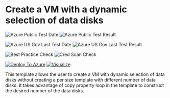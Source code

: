 # Create a VM with a dynamic selection of data disks

![Azure Public Test Date](https://azurequickstartsservice.blob.core.windows.net/badges/201-vm-dynamic-data-disks-selection/PublicLastTestDate.svg)
![Azure Public Test Result](https://azurequickstartsservice.blob.core.windows.net/badges/201-vm-dynamic-data-disks-selection/PublicDeployment.svg)

![Azure US Gov Last Test Date](https://azurequickstartsservice.blob.core.windows.net/badges/201-vm-dynamic-data-disks-selection/FairfaxLastTestDate.svg)
![Azure US Gov Last Test Result](https://azurequickstartsservice.blob.core.windows.net/badges/201-vm-dynamic-data-disks-selection/FairfaxDeployment.svg)

![Best Practice Check](https://azurequickstartsservice.blob.core.windows.net/badges/201-vm-dynamic-data-disks-selection/BestPracticeResult.svg)
![Cred Scan Check](https://azurequickstartsservice.blob.core.windows.net/badges/201-vm-dynamic-data-disks-selection/CredScanResult.svg)

[![Deploy To Azure](https://raw.githubusercontent.com/fathym-it/azure-quickstart-templates/master/1-CONTRIBUTION-GUIDE/images/deploytoazure.svg?sanitize=true)](https://portal.azure.com/#create/Microsoft.Template/uri/https%3A%2F%2Fraw.githubusercontent.com%2Ffathym-it%2Fazure-quickstart-templates%2Fmaster%2F201-vm-dynamic-data-disks-selection%2Fazuredeploy.json)  [![Visualize](https://raw.githubusercontent.com/fathym-it/azure-quickstart-templates/master/1-CONTRIBUTION-GUIDE/images/visualizebutton.svg?sanitize=true)](http://armviz.io/#/?load=https%3A%2F%2Fraw.githubusercontent.com%2Ffathym-it%2Fazure-quickstart-templates%2Fmaster%2F201-vm-dynamic-data-disks-selection%2Fazuredeploy.json)

This template allows the user to create a VM with dynamic selection of data disks without creating a per size template with different number of data disks. It takes advantage of copy property loop in the template to construct the desired number of the data disks.


